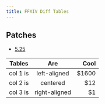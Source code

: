 ```yaml
---
title: FFXIV Diff Tables
---
```


## Patches

* [5.25](https://makar8000.github.io/ffxiv-diff/5.25/)



| Tables   |      Are      |  Cool |
|----------|:-------------:|------:|
| col 1 is |  left-aligned | $1600 |
| col 2 is |    centered   |   $12 |
| col 3 is | right-aligned |    $1 |